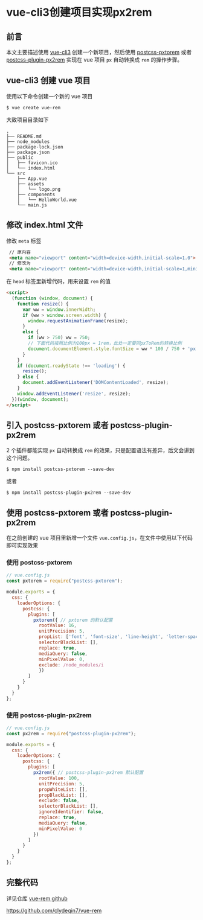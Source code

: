 
# vue-cli3创建项目实现px2rem

## 前言

本文主要描述使用 [vue-cli3](https://cli.vuejs.org/zh/guide/) 创建一个新项目，然后使用 [postcss-pxtorem](https://www.npmjs.com/package/postcss-pxtorem) 或者 [postcss-plugin-px2rem](https://www.npmjs.com/package/postcss-plugin-px2rem) 实现在 vue 项目 `px` 自动转换成 `rem` 的操作步骤。

## vue-cli3 创建 vue 项目

使用以下命令创建一个新的 vue 项目

```
$ vue create vue-rem
```

大致项目目录如下

```
.
├── README.md
├── node_modules
├── package-lock.json
├── package.json
├── public
│   ├── favicon.ico
│   └── index.html
└── src
    ├── App.vue
    ├── assets
    │   └── logo.png
    ├── components
    │   └── HelloWorld.vue
    └── main.js
```

## 修改 index.html 文件

修改 `meta` 标签

```html
 // 原内容
 <meta name="viewport" content="width=device-width,initial-scale=1.0">
 // 修改为
 <meta name="viewport" content="width=device-width,initial-scale=1,minimum-scale=1,maximum-scale=1,user-scalable=no,viewport-fit=cover">
```

在 `head` 标签里新增代码，用来设置 `rem` 的值

```html
<script>
  (function (window, document) {
    function resize() {
      var ww = window.innerWidth;
      if (ww > window.screen.width) {
        window.requestAnimationFrame(resize);
      }
      else {
        if (ww > 750) ww = 750;
        // 下面代码按照比例为100px = 1rem，此处一定要同pxToRem的转换比例
        document.documentElement.style.fontSize = ww * 100 / 750 + 'px';
      }
    }
    if (document.readyState !== 'loading') {
      resize();
    } else {
      document.addEventListener('DOMContentLoaded', resize);
    }
    window.addEventListener('resize', resize);
  })(window, document);
</script>
```

## 引入 postcss-pxtorem 或者 postcss-plugin-px2rem

2 个插件都能实现 `px` 自动转换成 `rem` 的效果，只是配置语法有差异，后文会讲到这个问题。

```
$ npm install postcss-pxtorem --save-dev
```

或者

```
$ npm install postcss-plugin-px2rem --save-dev
```

## 使用 postcss-pxtorem 或者 postcss-plugin-px2rem

在之前创建的 vue 项目里新增一个文件 `vue.config.js`，在文件中使用以下代码即可实现效果

### 使用 postcss-pxtorem

```js
// vue.config.js
const pxtorem = require("postcss-pxtorem");

module.exports = {
  css: {
    loaderOptions: {
      postcss: {
        plugins: [
          pxtorem({ // pxtorem 的默认配置
            rootValue: 16,
            unitPrecision: 5,
            propList: ['font', 'font-size', 'line-height', 'letter-spacing'],
            selectorBlackList: [],
            replace: true,
            mediaQuery: false,
            minPixelValue: 0,
            exclude: /node_modules/i
        	})
        ]
      }
    }
  }
};
```

### 使用 postcss-plugin-px2rem 

```js
// vue.config.js
const px2rem = require("postcss-plugin-px2rem");

module.exports = {
  css: {
    loaderOptions: {
      postcss: {
        plugins: [
          px2rem({ // postcss-plugin-px2rem 默认配置
            rootValue: 100,
            unitPrecision: 5,
            propWhiteList: [],
            propBlackList: [],
            exclude: false,
            selectorBlackList: [],
            ignoreIdentifier: false,
            replace: true,
            mediaQuery: false,
            minPixelValue: 0
          })
        ]
      }
    }
  }
};
```

## 完整代码

详见仓库 [vue-rem github](https://github.com/clydeqin7/vue-rem)

https://github.com/clydeqin7/vue-rem



